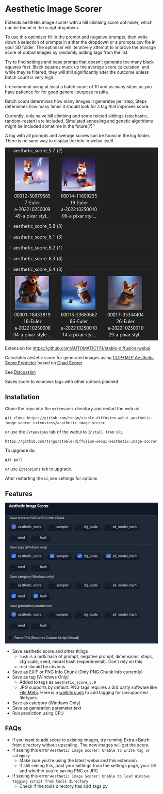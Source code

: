 # Aesthetic Image Scorer

Extends aesthetic image scorer with a hill climbing score optimiser, which can be found in the script dropdown.

To use this optimiser fill in the prompt and negative prompts, then write down a selection of prompts in either the dropdown or a prompts.csv file in your SD folder. The optimiser will iteratively attempt to improve the average score of output images by randomly adding tags from the list.

Try to find settings and base prompt that doesn't generate too many black squares first.
Black squares muck up the average score calculation, and while they're filtered, they will still significantly alter the outcome unless batch count is very high.

I recommend using at least a batch count of 10 and as many steps as you have patience for for good general-purpose results.

Batch count determines how many images it generates per step, Steps determines how many times it should look for a tag that improves score.

Currently, only naive hill climbing and some related siblings (stochastic, random-restart) are included. Simulated annealing and genetic algorithms might be included sometime in the future(?)™

A log with all prompts and average scores can be found in the log folder. There is no sane way to display the info in webui itself.


![](tag_group_by.png)

Extension for https://github.com/AUTOMATIC1111/stable-diffusion-webui

Calculates aestetic score for generated images using [CLIP+MLP Aesthetic Score Predictor](https://github.com/christophschuhmann/improved-aesthetic-predictor) based on [Chad Scorer](https://github.com/grexzen/SD-Chad/blob/main/chad_scorer.py)

See [Discussion](https://github.com/AUTOMATIC1111/stable-diffusion-webui/discussions/1831)

Saves score to windows tags with other options planned

## Installation
Clone the repo into the `extensions` directory and restart the web ui:

```commandline
git clone https://github.com/tsngo/stable-diffusion-webui-aesthetic-image-scorer extensions/aesthetic-image-scorer
```

or use the `Extensions` tab of the webui to `Install from URL`

```commandline
https://github.com/tsngo/stable-diffusion-webui-aesthetic-image-scorer
```


To upgrade do:

```commandline
git pull
```

or use `Extensions` tab to upgrade.

After restarting the ui, see settings for options

## Features
![](settings_section.png)
- Save aesthetic score and other things
    - `hash` is a md5 hash of prompt, negative prompt, dimensions, steps, cfg scale, seed, model hash (experimental). Don't rely on this. 
    - rest should be obvious
- Save as EXIF or PNG Info Chunk (Only PNG Chunk Info currently)
- Save as tag (Windows Only)
    - Added to tags as `aesthetic_score_5.9`
    - JPG supports by default. PNG tags requires a 3rd party software like [File Meta](https://github.com/Dijji/FileMeta/releases). Here is a [walkthrough](https://www.thewindowsclub.com/enable-tags-for-unsupported-files-windows) to add tagging for unsupported filetypes.
- Save as category (Windows Only)
- Save as generation parameter text
- Run prediction using CPU

## FAQs
- If you want to add score to existing images, try running Extra->Batch from directory without upscaling. The new images will get the score.
- If seeing this error `Aesthetic Image Scorer: Unable to write tag or category`
    - Make sure you're using the latest webui and this extension
    - If still seeing this, post your settings from the settings page, your OS and whether you're saving PNG or JPG
- If seeing this error `Aesthetic Image Scorer: Unable to load Windows tagging script from tools directory`
    - Check if the tools directory has add_tags.py

